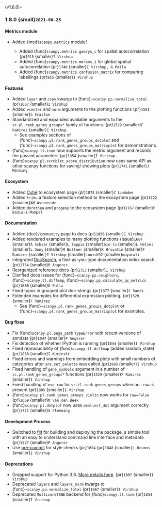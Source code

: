 (v1.8.0)=
### 1.8.0 {small}`2021-06-28`

#### Metrics module

- Added {mod}`scanpy.metrics` module!

  - Added {func}`scanpy.metrics.gearys_c` for spatial autocorrelation {pr}`915` {smaller}`I Virshup`
  - Added {func}`scanpy.metrics.morans_i` for global spatial autocorrelation {pr}`1740` {smaller}`I Virshup, G Palla`
  - Added {func}`scanpy.metrics.confusion_matrix` for comparing labellings {pr}`915` {smaller}`I Virshup`

#### Features

- Added `layer` and `copy` kwargs to {func}`~scanpy.pp.normalize_total` {pr}`1667` {smaller}`I Virshup`
- Added `vcenter` and `norm` arguments to the plotting functions {pr}`1551` {smaller}`G Eraslan`
- Standardized and expanded available arguments to the `sc.pl.rank_genes_groups*` family of functions. {pr}`1529` {smaller}`F Ramirez` {smaller}`I Virshup`
  - See examples sections of {func}`~scanpy.pl.rank_genes_groups_dotplot` and {func}`~scanpy.pl.rank_genes_groups_matrixplot` for demonstrations.
- {func}`scanpy.tl.tsne` now supports the metric argument and records the passed parameters {pr}`1854` {smaller}`I Virshup`
- {func}`scanpy.pl.scrublet_score_distribution` now uses same API as other scanpy functions for saving/ showing plots {pr}`1741` {smaller}`J Manning`

#### Ecosystem

- Added [Cubé](https://github.com/connerlambden/Cube) to ecosystem page {pr}`1878` {smaller}`C Lambden`
- Added `triku` a feature selection method to the ecosystem page {pr}`1722` {smaller}`AM Ascensión`
- Added `dorothea` and `progeny` to the ecosystem page {pr}`1767` {smaller}`P Badia-i-Mompel`

#### Documentation

- Added {doc}`/community` page to docs {pr}`1856` {smaller}`I Virshup`
- Added rendered examples to many plotting functions {issue}`1664` {smaller}`A Schaar` {smaller}`L Zappia` {smaller}`bio-la` {smaller}`L Hetzel` {smaller}`L Dony` {smaller}`M Buttner` {smaller}`K Hrovatin` {smaller}`F Ramirez` {smaller}`I Virshup` {smaller}`LouisK92` {smaller}`mayarali`
- Integrated [DocSearch], a find-as-you-type documentation index search. {pr}`1754` {smaller}`P Angerer`
- Reorganized reference docs {pr}`1753` {smaller}`I Virshup`
- Clarified docs issues for {func}`~scanpy.pp.neighbors`,
  {func}`~scanpy.tl.diffmap`, {func}`~scanpy.pp.calculate_qc_metrics` {pr}`1680` {smaller}`G Palla`
- Fixed typos in grouped plot doc-strings {pr}`1877` {smaller}`C Rands`
- Extended examples for differential expression plotting. {pr}`1529` {smaller}`F Ramirez`
  - See {func}`~scanpy.pl.rank_genes_groups_dotplot` or {func}`~scanpy.pl.rank_genes_groups_matrixplot` for examples.

#### Bug fixes

- Fix {func}`scanpy.pl.paga_path` `TypeError` with recent versions of anndata {pr}`1047` {smaller}`P Angerer`
- Fix detection of whether IPython is running {pr}`1844` {smaller}`I Virshup`
- Fixed reproducibility of {func}`scanpy.tl.diffmap` (added random_state) {pr}`1858` {smaller}`I Kucinski`
- Fixed errors and warnings from embedding plots with small numbers of categories after `sns.set_palette` was called {pr}`1886` {smaller}`I Virshup`
- Fixed handling of `gene_symbols` argument in a number of `sc.pl.rank_genes_groups*` functions {pr}`1529` {smaller}`F Ramirez` {smaller}`I Virshup`
- Fixed handling of `use_raw` for `sc.tl.rank_genes_groups` when no `.raw` is present {pr}`1895` {smaller}`I Virshup`
- {func}`scanpy.pl.rank_genes_groups_violin` now works for `raw=False` {pr}`1669` {smaller}`M van den Beek`
- {func}`scanpy.pl.dotplot` now uses `smallest_dot` argument correctly {pr}`1771` {smaller}`S Flemming`

#### Development Process

- Switched to [flit] for building and deploying the package, a simple tool with an easy to understand command line interface and metadata {pr}`1527` {smaller}`P Angerer`
- Use [pre-commit](https://pre-commit.com) for style checks {pr}`1684` {pr}`1848` {smaller}`L Heumos` {smaller}`I Virshup`

#### Deprecations

- Dropped support for Python 3.6. [More details here](https://numpy.org/neps/nep-0029-deprecation_policy.html). {pr}`1897` {smaller}`I Virshup`
- Deprecated `layers` and `layers_norm` kwargs to {func}`~scanpy.pp.normalize_total` {pr}`1667` {smaller}`I Virshup`
- Deprecated `MulticoreTSNE` backend for {func}`scanpy.tl.tsne` {pr}`1854` {smaller}`I Virshup`

[docsearch]: https://docsearch.algolia.com/
[flit]: https://flit.readthedocs.io/en/latest/
